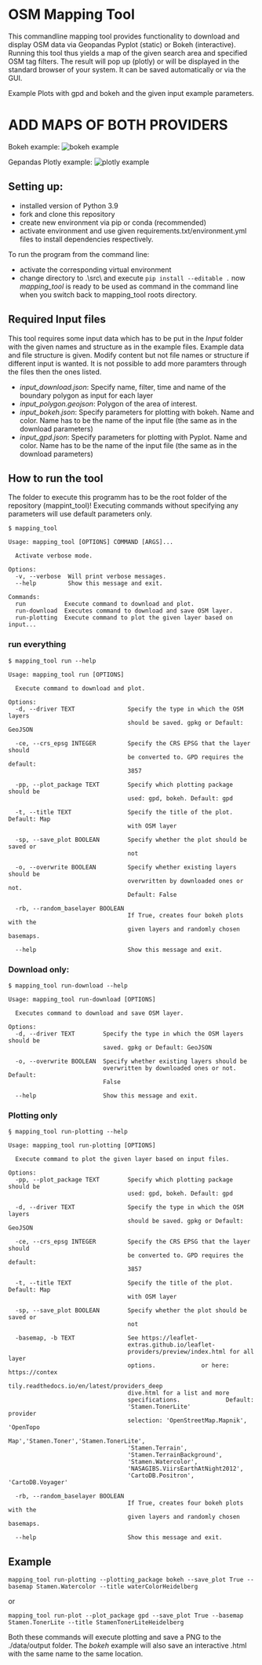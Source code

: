 # OSM Mapping Tool

This commandline mapping tool provides functionality to download and display OSM data via Geopandas Pyplot (static) or Bokeh (interactive). Running this tool thus yields a map of the given search area and specified OSM tag filters. The result will pop up (plotly) or will be displayed in the standard browser of your system. It can be saved automatically or via the GUI.


Example Plots with gpd and bokeh and the given input example parameters.

# ADD MAPS OF BOTH PROVIDERS
Bokeh example:
![bokeh example](https://github.com/BoSott/mapping_tool/blob/main/data/example_output/example_map_bokeh.png)

Gepandas Plotly example:
![plotly example](https://github.com/BoSott/mapping_tool/blob/main/data/example_output/example_map_plotly.png)

## Setting up:
- installed version of Python 3.9
- fork and clone this repository
- create new environment via pip or conda (recommended)
- activate environment and use given requirements.txt/environment.yml files to install dependencies respectively.

To run the program from the command line:
- activate the corresponding virtual environment
- change directory to .\src\ and execute `pip install --editable .` now *mapping_tool* is ready to be used as command in the command line when you switch back to mapping_tool roots directory.

## Required Input files
This tool requires some input data which has to be put in the *Input* folder with the given names and structure as in the example files.
Example data and file structure is given. Modify content but not file names or structure if different input is wanted. It is not possible to add more paramters through the files then the ones listed.
- *input_download.json*: Specify name, filter, time and name of the boundary polygon as input for each layer
- *input_polygon.geojson*: Polygon of the area of interest.
- *input_bokeh.json*: Specify parameters for plotting with bokeh. Name and color. Name has to be the name of the input file (the same as in the download parameters)
- *input_gpd.json*: Specify parameters for plotting with Pyplot. Name and color. Name has to be the name of the input file (the same as in the download parameters)

## How to run the tool
The folder to execute this programm has to be the root folder of the repository (mappint_tool)!
Executing commands without specifying any parameters will use default parameters only.

```
$ mapping_tool

Usage: mapping_tool [OPTIONS] COMMAND [ARGS]...

  Activate verbose mode.

Options:
  -v, --verbose  Will print verbose messages.
  --help         Show this message and exit.

Commands:
  run           Execute command to download and plot.
  run-download  Executes command to download and save OSM layer.
  run-plotting  Execute command to plot the given layer based on input...
```

### run everything
```
$ mapping_tool run --help

Usage: mapping_tool run [OPTIONS]

  Execute command to download and plot.

Options:
  -d, --driver TEXT               Specify the type in which the OSM layers
                                  should be saved. gpkg or Default: GeoJSON

  -ce, --crs_epsg INTEGER         Specify the CRS EPSG that the layer should
                                  be converted to. GPD requires the default:
                                  3857

  -pp, --plot_package TEXT        Specify which plotting package should be
                                  used: gpd, bokeh. Default: gpd

  -t, --title TEXT                Specify the title of the plot. Default: Map
                                  with OSM layer

  -sp, --save_plot BOOLEAN        Specify whether the plot should be saved or
                                  not

  -o, --overwrite BOOLEAN         Specify whether existing layers should be
                                  overwritten by downloaded ones or not.
                                  Default: False

  -rb, --random_baselayer BOOLEAN
                                  If True, creates four bokeh plots with the
                                  given layers and randomly chosen basemaps.

  --help                          Show this message and exit.
```

### Download only:
```
$ mapping_tool run-download --help

Usage: mapping_tool run-download [OPTIONS]

  Executes command to download and save OSM layer.

Options:
  -d, --driver TEXT        Specify the type in which the OSM layers should be
                           saved. gpkg or Default: GeoJSON

  -o, --overwrite BOOLEAN  Specify whether existing layers should be
                           overwritten by downloaded ones or not. Default:
                           False

  --help                   Show this message and exit.
```

### Plotting only
```
§ mapping_tool run-plotting --help

Usage: mapping_tool run-plotting [OPTIONS]

  Execute command to plot the given layer based on input files.

Options:
  -pp, --plot_package TEXT        Specify which plotting package should be
                                  used: gpd, bokeh. Default: gpd

  -d, --driver TEXT               Specify the type in which the OSM layers
                                  should be saved. gpkg or Default: GeoJSON

  -ce, --crs_epsg INTEGER         Specify the CRS EPSG that the layer should
                                  be converted to. GPD requires the default:
                                  3857

  -t, --title TEXT                Specify the title of the plot. Default: Map
                                  with OSM layer

  -sp, --save_plot BOOLEAN        Specify whether the plot should be saved or
                                  not

  -basemap, -b TEXT               See https://leaflet-
                                  extras.github.io/leaflet-
                                  providers/preview/index.html for all layer
                                  options.             or here: https://contex
                                  tily.readthedocs.io/en/latest/providers_deep
                                  dive.html for a list and more
                                  specifications.             Default:
                                  'Stamen.TonerLite'             provider
                                  selection: 'OpenStreetMap.Mapnik', 'OpenTopo
                                  Map','Stamen.Toner','Stamen.TonerLite',
                                  'Stamen.Terrain',
                                  'Stamen.TerrainBackground',
                                  'Stamen.Watercolor',
                                  'NASAGIBS.ViirsEarthAtNight2012',
                                  'CartoDB.Positron', 'CartoDB.Voyager'

  -rb, --random_baselayer BOOLEAN
                                  If True, creates four bokeh plots with the
                                  given layers and randomly chosen basemaps.

  --help                          Show this message and exit.
```

## Example
`mapping_tool run-plotting --plotting_package bokeh --save_plot True --basemap Stamen.Watercolor --title waterColorHeidelberg`

or

`mapping_tool run-plot --plot_package gpd --save_plot True --basemap Stamen.TonerLite --title StamenTonerLiteHeidelberg`

Both these commands will execute plotting and save a PNG to the ./data/output folder. The *bokeh* example will also save an interactive .html with the same name to the same location.
